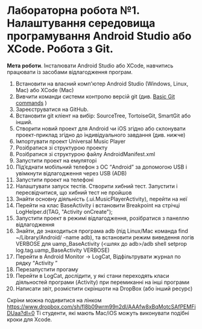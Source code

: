 # Лабораторна робота №1. Налаштування середовища програмування Android Studio або XCode. Робота з Git.

**Мета роботи**. Інсталювати Android Studio або  XCode, навчитись працювати із засобами відлагодження програм.

1. Встановити на власний комп'ютер Android Studio (Windows, Linux, Mac) або XСode (Mac)
1. Вивчити команди системи контролю версій git (див. [Basic Git commands](https://confluence.atlassian.com/bitbucketserver/basic-git-commands-776639767.html) )
1. Зареєструватися на GitHub.
1. Встановити git кліент на вибір: SourceTree, TortoiseGit, SmartGit або інший.
1. Створити новий проект для Android чи iOS згідно або склонувати проект-приклад згідно до індивідуального завдання (див. нижче)
1. Імпортувати проект Universal Music Player
1. Розібратися зі структурою проекту
1. Розібратися зі структурою файлу AndroidManifest.xml
1. Запустити проект на емуляторі
1. Під’єднати мобільний телефон з ОС “Android” за допомогою USB і увімкнути відлагодження через USB (ADB)
1. Запустити проект на телефоні
1. Налаштувати запуск тестів. Створити хибний тест. Запустити і пересвідчитися, що хибний тест не пройшов
1. Знайти основну діяльність (.ui.MusicPlayerActivity), перейти на неї
1. Перейти на клас BaseActivity і встановити Breakpoint на стрічці LogHelper.d(TAG, "Activity onCreate");
1. Запустити проект в режимі відлагодження, розібратися з панеллю відлагодження
1. Знайти, де знаходиться програма adb (під Linux/Mac команда find ~/Library/Android/ -name adb), та встановити режим виведення логів VERBOSE для uamp_BaseActivity (<шлях до adb>/adb shell setprop log.tag.uamp_BaseActivity VERBOSE)
1. Перейти в Android Monitor →  LogCat, Відфільтрувати журнал по рядку “Activity ”
1. Перезапустити прогаму
1. Перейти в LogCat, дослідити, у які стани переходять класи діяльностей програми (Activity) при перемиканні на інші програми
1. Написати звіт, розмістити скріншоти на DropBox (або інший ресурс) 

Скріни можна подивитися на лінком
https://www.dropbox.com/sh/fl8b09wrm99n2dl/AAAfw8xBqMotcSAfPEMFiDUaa?dl=0
Ті студенти, які мають Mac/iOS можуть виконувати подібні кроки для Xсode.
